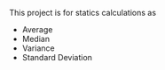 This project is for statics calculations as 
<ul>
    <li> Average </li>
    <li> Median </li>
    <li> Variance </li>
    <li> Standard Deviation </li>
</ul>